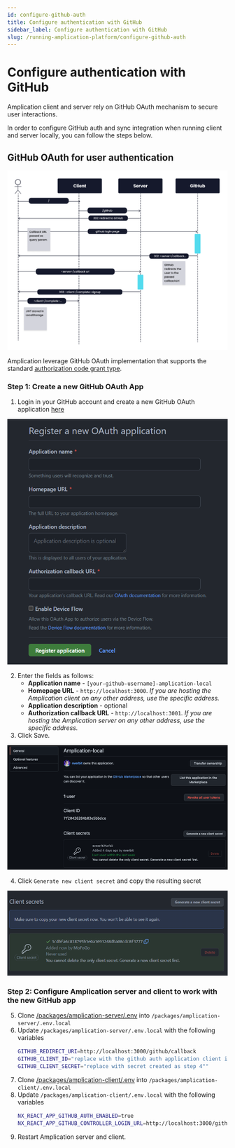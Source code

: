 ```yaml
---
id: configure-github-auth
title: Configure authentication with GitHub
sidebar_label: Configure authentication with GitHub
slug: /running-amplication-platform/configure-github-auth
---
```


# Configure authentication with GitHub

Amplication client and server rely on GitHub OAuth mechanism to secure user interactions.

In order to configure GitHub auth and sync integration when running client and server locally,
you can follow the steps below.

## GitHub OAuth for user authentication

![Auth flow](./assets/amplication-auth-flow.png)

Amplication leverage GitHub OAuth implementation that supports the standard [authorization code grant type](https://www.rfc-editor.org/rfc/rfc6749#section-4.1).

### Step 1: Create a new GitHub OAuth App

1. Login in your GitHub account and create a new GitHub OAuth application [here](https://github.com/settings/applications/new)

![](./assets/register-new-oauth-app.png)

2. Enter the fields as follows:
   - **Application name** - `[your-github-username]-amplication-local`
   - **Homepage URL** - `http://localhost:3000`. _If you are hosting the Amplication client on any other address, use the specific address._
   - **Application description** - optional
   - **Authorization callback URL** - `http://localhost:3001`. _If you are hosting the Amplication server on any other address, use the specific address._
3. Click Save.

![](./assets/app-settings.png)

4. Click `Generate new client secret` and copy the resulting secret

![](./assets/client-secret.png)

### Step 2: Configure Amplication server and client to work with the new GitHub app

5. Clone [/packages/amplication-server/.env](https://github.com/amplication/amplication/blob/master/packages/amplication-server/.env) into `/packages/amplication-server/.env.local`
6. Update `/packages/amplication-server/.env.local` with the following variables
   ```sh
   GITHUB_REDIRECT_URI=http://localhost:3000/github/callback
   GITHUB_CLIENT_ID="replace with the github auth application client id"
   GITHUB_CLIENT_SECRET="replace with secret created as step 4""
   ```
7. Clone [/packages/amplication-client/.env](https://github.com/amplication/amplication/blob/master/packages/amplication-client/.env) into `/packages/amplication-client/.env.local`
8. Update `/packages/amplication-client/.env.local` with the following variables
   ```sh
   NX_REACT_APP_GITHUB_AUTH_ENABLED=true
   NX_REACT_APP_GITHUB_CONTROLLER_LOGIN_URL=http://localhost:3000/github
   ```
9. Restart Amplication server and client.
